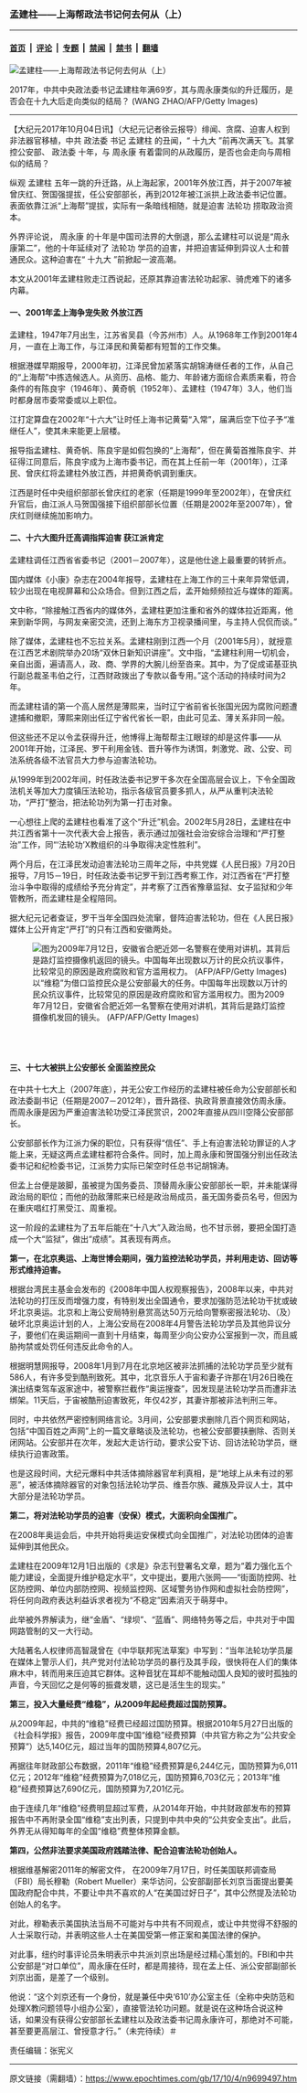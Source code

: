### 孟建柱——上海帮政法书记何去何从（上）

---

#### [首页](../../../..?n9699497) &nbsp;|&nbsp; [评论](../../../../../epoch-comment?n9699497) &nbsp;|&nbsp; [专题](../../../../../epoch-special?n9699497) &nbsp;|&nbsp; [禁闻](../../../../../epoch-news?n9699497) &nbsp;|&nbsp; [禁书](../../../../../books?n9699497) &nbsp;|&nbsp; [翻墙](https://github.com/gfw-breaker/nogfw/blob/master/README.md?n9699497)


<div><img alt="孟建柱——上海帮政法书记何去何从（上）" class="attachment-djy_600_400 size-djy_600_400 wp-post-image" src="https://i.epochtimes.com/assets/uploads/2017/10/GettyImages-476470023-1-600x400.jpg"/>
<div class="caption">
 <p>
  2017年，中共中央政法委书记孟建柱年满69岁，其与周永康类似的升迁履历，是否会在十九大后走向类似的结局？ (WANG ZHAO/AFP/Getty Images)
 </p>
</div></div><hr/><div class="post_content" id="artbody" itemprop="articleBody">
 <!-- article content begin -->
 <p>
  【大纪元2017年10月04日讯】（大纪元记者徐云报导）绯闻、贪腐、迫害人权到非法器官移植，中共
  <ok href="https://www.epochtimes.com/gb/tag/%E6%94%BF%E6%B3%95%E5%A7%94.html">
   政法委
  </ok>
  书记
  <ok href="https://www.epochtimes.com/gb/tag/%E5%AD%9F%E5%BB%BA%E6%9F%B1.html">
   孟建柱
  </ok>
  的丑闻，“
  <ok href="https://www.epochtimes.com/gb/tag/%E5%8D%81%E4%B9%9D%E5%A4%A7.html">
   十九大
  </ok>
  ”前再次满天飞。其掌控公安部、
  <ok href="https://www.epochtimes.com/gb/tag/%E6%94%BF%E6%B3%95%E5%A7%94.html">
   政法委
  </ok>
  十年，与
  <ok href="https://www.epochtimes.com/gb/tag/%E5%91%A8%E6%B0%B8%E5%BA%B7.html">
   周永康
  </ok>
  有着雷同的从政履历，是否也会走向与周相似的结局？
 </p>
 <p>
  纵观
  <ok href="https://www.epochtimes.com/gb/tag/%E5%AD%9F%E5%BB%BA%E6%9F%B1.html">
   孟建柱
  </ok>
  五年一跳的升迁路，从上海起家，2001年外放江西，并于2007年被曾庆红、贺国强提拔，任公安部部长，再到2012年被江派拱上政法委书记位置。表面依靠江派“上海帮”提拔，实际有一条暗线相随，就是迫害
  <ok href="https://www.epochtimes.com/gb/tag/%E6%B3%95%E8%BD%AE%E5%8A%9F.html">
   法轮功
  </ok>
  捞取政治资本。
 </p>
 <p>
  外界评论说，
  <ok href="https://www.epochtimes.com/gb/tag/%E5%91%A8%E6%B0%B8%E5%BA%B7.html">
   周永康
  </ok>
  的十年是中国司法界的大倒退，那么孟建柱可以说是“周永康第二”，他的十年延续对了
  <ok href="https://www.epochtimes.com/gb/tag/%E6%B3%95%E8%BD%AE%E5%8A%9F.html">
   法轮功
  </ok>
  学员的迫害，并把迫害延伸到异议人士和普通民众。这种迫害在“
  <ok href="https://www.epochtimes.com/gb/tag/%E5%8D%81%E4%B9%9D%E5%A4%A7.html">
   十九大
  </ok>
  ”前掀起一波高潮。
 </p>
 <p>
  本文从2001年孟建柱败走江西说起，还原其靠迫害法轮功起家、骑虎难下的诸多内幕。
 </p>
 <h4>
  一、2001年孟上海争宠失败 外放江西
 </h4>
 <p>
  孟建柱，1947年7月出生，江苏省吴县（今苏州市）人。从1968年工作到2001年4月，一直在上海工作，与江泽民和黄菊都有短暂的工作交集。
 </p>
 <p>
  根据港媒早期报导，2000年初，江泽民曾加紧落实胡锦涛继任者的工作，从自己的“上海帮”中拣选候选人。从资历、品格、能力、年龄诸方面综合素质来看，符合条件的有陈良宇（1946年）、黄奇帆（1952年）、孟建柱（1947年）3人，他们当时都身居市委常委或以上职位。
 </p>
 <p>
  江打定算盘在2002年“十六大”让时任上海书记黄菊“入常”，届满后空下位子予“准继任人”，使其未来能更上层楼。
 </p>
 <p>
  报导指孟建柱、黄奇帆、陈良宇是如假包换的“上海帮”，但在黄菊首推陈良宇、并征得江同意后，陈良宇成为上海市委书记，而在其上任前一年（2001年），江泽民、曾庆红将孟建柱外放江西，并把黄奇帆调到重庆。
 </p>
 <p>
  江西是时任中央组织部部长曾庆红的老家（任期是1999年至2002年），在曾庆红升官后，由江派人马贺国强接下组织部部长位置（任期是2002年至2007年），曾庆红则继续施加影响力。
 </p>
 <h4>
  二、十六大图升迁高调指挥迫害 获江派肯定
 </h4>
 <p>
  孟建柱调任江西省省委书记（2001－2007年），这是他仕途上最重要的转折点。
 </p>
 <p>
  国内媒体《小康》杂志在2004年报导，孟建柱在上海工作的三十来年异常低调，较少出现在电视屏幕和公众场合。但到江西之后，孟开始频频拉近与媒体的距离。
 </p>
 <p>
  文中称，“除接触江西省内的媒体外，孟建柱更加注重和省外的媒体拉近距离，他来到新华网，与网友亲密交流，还到上海东方卫视录播间里，与主持人侃侃而谈。”
 </p>
 <p>
  除了媒体，孟建柱也不忘拉关系。孟建柱刚到江西一个月（2001年5月），就授意在江西艺术剧院举办20场“双休日新知识讲座”。文中指，“孟建柱利用一切机会，亲自出面，遍请高人，政、商、学界的大腕儿纷至沓来。其中，为了促成诺基亚执行副总裁圣韦伯之行，江西财政拨出了专款以备专用。”这个活动的持续时间为2年。
 </p>
 <p>
  而孟建柱请的第一个高人居然是薄熙来，当时辽宁省前省长张国光因为腐败问题遭逮捕和撤职，薄熙来刚出任辽宁省代省长一职，由此可见孟、薄关系非同一般。
 </p>
 <p>
  但这些还不足以令孟获得升迁，他博得上海帮帮主江眼球的却是这件事——从2001年开始，江泽民、罗干利用金钱、晋升等作为诱饵，刺激党、政、公安、司法系统各级不法官员大力参与迫害法轮功。
 </p>
 <p>
  从1999年到2002年间，时任政法委书记罗干多次在全国高层会议上，下令全国政法机关等加大力度镇压法轮功，指示各级官员要多抓人，从严从重判决法轮功，“严打”整治，把法轮功列为第一打击对象。
 </p>
 <p>
  一心想往上爬的孟建柱也看准了这个“升迁”机会。2002年5月28日，孟建柱在中共江西省第十一次代表大会上报告，表示通过加强社会治安综合治理和“严打整治”工作，同“‘法轮功’X教组织的斗争取得决定性胜利”。
 </p>
 <p>
  两个月后，在江泽民发动迫害法轮功三周年之际，中共党媒《人民日报》7月20日报导，7月15－19日，时任政法委书记罗干到江西考察工作，对江西省在“严打整治斗争中取得的成绩给予充分肯定”，并考察了江西省豫章监狱、女子监狱和少年管教所，而孟建柱是全程陪同。
 </p>
 <p>
  据大纪元记者查证，罗干当年全国四处流窜，督阵迫害法轮功，但在《人民日报》媒体上公开肯定“严打”的只有江西和安徽两处。
 </p>
 <figure class="wp-caption aligncenter" style="width: 452px">
  <ok href="https://i.epochtimes.com/assets/uploads/2017/10/GettyImages-88992030-1.jpg" target="_blank">
   <img alt="图为2009年7月12日，安徽省合肥近郊一名警察在使用对讲机，其背后是路灯监控摄像机返回的镜头。中国每年出现数以万计的民众抗议事件，比较常见的原因是政府腐败和官方滥用权力。 (AFP/AFP/Getty Images)" class="wp-image-9699998" src="https://i.epochtimes.com/assets/uploads/2017/10/GettyImages-88992030-1-600x378.jpg"/>
  </ok>
  <br/><figcaption class="wp-caption-text">
   以“维稳”为借口监控民众是公安部最大的任务。中国每年出现数以万计的民众抗议事件，比较常见的原因是政府腐败和官方滥用权力。图为2009年7月12日，安徽省合肥近郊一名警察在使用对讲机，其背后是路灯监控摄像机发回的镜头。 (AFP/AFP/Getty Images)
  </figcaption><br/>
 </figure><br/>
 <h4>
  三、十七大被拱上公安部长 全面监控民众
 </h4>
 <p>
  在中共十七大上（2007年底），并无公安工作经历的孟建柱被任命为公安部部长和政法委副书记（任期是2007－2012年），晋升路径、执政背景直接效仿周永康。而周永康是因为严重迫害法轮功受江泽民赏识，2002年直接从四川空降公安部部长。
 </p>
 <p>
  公安部部长作为江派力保的职位，只有获得“信任”、手上有迫害法轮功罪证的人才能上来，无疑这两点孟建柱都符合条件。同时，加上周永康和贺国强分别出任政法委书记和纪检委书记，江派势力实际已架空时任总书记胡锦涛。
 </p>
 <p>
  但孟上台便是跛脚，虽被提为国务委员、顶替周永康公安部部长一职，并未能谋得政治局的职位；而他的劲敌薄熙来已经是政治局成员，虽无国务委员名号，但因为在重庆唱红打黑受江、周重视。
 </p>
 <p>
  这一阶段的孟建柱为了五年后能在“十八大”入政治局，也不甘示弱，要把全国打造成一个大“监狱”，做出“成绩”。其表现有两点。
 </p>
 <p>
  <strong>
   第一，在北京奥运、上海世博会期间，强力监控法轮功学员，并利用走访、回访等形式维持迫害。
  </strong>
 </p>
 <p>
  根据台湾民主基金会发布的《2008年中国人权观察报告》，2008年以来，中共对法轮功的打压反而增强力度，有特别发出全国通令，要求加强防范法轮功干扰或破坏北京奥运。北京和上海公安局特别悬赏高达50万元给向警察密报法轮功、（及）破坏北京奥运计划的人，上海公安局在2008年4月警告法轮功学员及其他异议分子，要他们在奥运期间一直到十月结束，每周至少向公安办公室报到一次，而且威胁拘禁或处罚任何违反此命令的人。
 </p>
 <p>
  根据明慧网报导，2008年1月到7月在北京地区被非法抓捕的法轮功学员至少就有586人，有许多受到酷刑致死。其中，北京音乐人于宙和妻子许那在1月26日晚在演出结束驾车返家途中，被警察拦截作“奥运搜查”，因发现是法轮功学员而遭非法绑架。11天后，于宙被酷刑迫害致死，年仅42岁，其妻许那被非法判刑三年。
 </p>
 <p>
  同时，中共依然严密控制网络言论。3月间，公安部要求删除几百个网页和网站，包括“中国百姓之声网”上的一篇文章略谈及法轮功，也被公安部要挟删除、否则关闭网站。公安部并在次年，发起大走访行动，要求公安下访、回访法轮功学员，继续执行迫害政策。
 </p>
 <p>
  也是这段时间，大纪元爆料中共活体摘除器官牟利真相，是“地球上从未有过的邪恶”，被活体摘除器官的对象包括法轮功学员、维吾尔族、藏族及异议人士，其中大部分是法轮功学员。
 </p>
 <p>
  <strong>
   第二，将对法轮功学员的迫害（安保）模式，大面积向全国推广。
  </strong>
 </p>
 <p>
  在2008年奥运会后，中共开始将奥运安保模式向全国推广，对法轮功团体的迫害延伸到其他民众。
 </p>
 <p>
  孟建柱在2009年12月1日出版的《求是》杂志刊登署名文章，题为“着力强化五个能力建设，全面提升维护稳定水平”，文中提出，要用六张网——“街面防控网、社区防控网、单位内部防控网、视频监控网、区域警务协作网和虚拟社会防控网”，将任何向政府表达利益诉求者视为“不稳定”因素消灭于萌芽中。
 </p>
 <p>
  此举被外界解读为，继“金盾”、“绿坝”、“蓝盾”、网络特务等之后，中共对于中国网路管制的又一大行动。
 </p>
 <p>
  大陆著名人权律师高智晟曾在《中华联邦宪法草案》中写到：“当年法轮功学员屡在媒体上警示人们，共产党对付法轮功学员的暴行及其手段，很快将在人们的集体麻木中，转而用来压迫其它群体。这种音犹在耳却不能触动国人良知的彼时孤独的声音，今天回忆之是何等的振聋发聩，这已是活生生的现实。”
 </p>
 <p>
  <strong>
   第三，投入大量经费“维稳”，从2009年起经费超过国防预算。
  </strong>
 </p>
 <p>
  从2009年起，中共的“维稳”经费已经超过国防预算。根据2010年5月27日出版的《社会科学报》报告，2009年度中国“维稳”经费预算（中共官方称之为“公共安全预算”）达5,140亿元，超过当年的国防预算4,807亿元。
 </p>
 <p>
  再据往年财政部公布数据，2011年“维稳”经费预算是6,244亿元，国防预算为6,011亿元；2012年“维稳”经费预算为7,018亿元，国防预算6,703亿元；2013年“维稳”经费预算达7,690亿元，国防预算为7,201亿元。
 </p>
 <p>
  由于连续几年“维稳”经费明显超过军费，从2014年开始，中共财政部发布的预算报告中不再附录全国“维稳”支出列表，只提到中共中央的“公共安全支出”。此后，外界无从得知每年的全国“维稳”费整体预算金额。
 </p>
 <p>
  <strong>
   第四，公然非法要求美国政府践踏法律、配合迫害法轮功创始人。
  </strong>
 </p>
 <p>
  根据维基解密2011年的解密文件， 在2009年7月17日，时任美国联邦调查局（FBI）局长穆勒（Robert Mueller）来华访问，公安部副部长刘京当面提出要美国政府配合中共，不要让中共不喜欢的人“在美国过好日子”，其中公然提及法轮功创始人的名字。
 </p>
 <p>
  对此，穆勒表示美国执法当局不可能对与中共有不同观点，或让中共觉得不舒服的人士采取行动，并表明这些人士在美国受第一修正案和美国法律的保护。
 </p>
 <p>
  对此事，纽约时事评论员朱明表示中共派刘京出场是经过精心策划的。FBI和中共公安部是“对口单位”，周永康在任时，都是周接待，现在孟上任、派公安部副部长刘京出面，是差了一个级别。
 </p>
 <p>
  他说：“这个刘京还有一个身份，就是兼任中央‘610’办公室主任（全称中央防范和处理X教问题领导小组办公室），直接管法轮功问题。就是说在这种场合说这种话，如果没有获得公安部部长孟建柱以及政法委书记周永康许可，那绝对不可能，甚至要更高层江、曾授意才行。”（未完待续）＃
 </p>
 <p>
  责任编辑：张宪义
 </p>
 <!-- article content end -->
 <div id="below_article_ad">
 </div>
</div>


---

原文链接（需翻墙）：https://www.epochtimes.com/gb/17/10/4/n9699497.htm